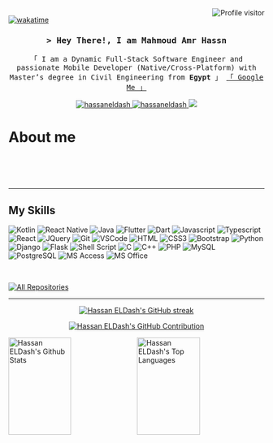 <a href="https://komarev.com/ghpvc/?username=hassaneldash">
  <img align="right" src="https://komarev.com/ghpvc/?username=hassaneldash&label=Visitors&color=0e75b6&style=flat" alt="Profile visitor" />
</a>


[![wakatime](https://wakatime.com/badge/user/018d0815-72c4-4cbd-813f-ae04bae75ceb.svg)](https://wakatime.com/@hassaneldash)

<!-- Intro  -->
<h3 align="center">
        <samp>&gt; Hey There!, I am
                <b>Mahmoud Amr Hassn </b>
        </samp>
</h3>
<p align="center"> 
  <samp>
    「 I am a Dynamic Full-Stack Software Engineer and passionate Mobile Developer (Native/Cross-Platform) with Master’s degree in Civil Engineering from <b>Egypt</b> 」
    <a href="https://www.google.com/search?q=Hassan+ELDash">「 Google Me 」</a> <br/>
  </samp>
</p>

<p align="center">
 <a href="https://linkedin.com/in/hassaneldash" target="_blank">
  <img src="https://img.shields.io/badge/LinkedIn-0077B5?style=for-the-badge&logo=linkedin&logoColor=white" alt="hassaneldash"/>
 </a>
 <a href="https://t.me/hassaneldash" target="_blank">
  <img src="https://img.shields.io/badge/Telegram-2CA5E0?style=for-the-badge&logo=telegram&logoColor=white" alt="hassaneldash"  />
  </a> 
 <a href="https://twitter.com/Hassan_ELDash" target="_blank">
  <img src="https://img.shields.io/badge/Twitter-1DA1F2?style=for-the-badge&logo=twitter&logoColor=white" />
 </a>
</p>

<!-- About Section -->
 # About me
<p>
<!--  <img align="right" width="350" src="/assets/programmer.gif" alt="Coding gif" />

 🎓 &emsp; Proud graduate of the Information Technology Institute (ITI). <br/>
 🎯 &emsp; Completed the Accelerated Computer Science Fundamentals Specialization from the University of Illinois at Urbana-Champaign. <br/>
 🪪 &emsp; Certified by Meta as a proficient Full-Stack Software Engineer and Mobile Developer (Native/Cross-Platform). <br/>
 📜 &emsp; Completed Udacity's Advanced Android Kotlin Development Nanodegree. <br/>
 ❤️ &emsp; Love writing code and learning new technologies. <br/>
 ✌️ &emsp; Enjoy teaching and sharing knowledge <br/>
 📧 &emsp; Reach me anytime: [here](mailto:hassan.eldash@yahoo.com)<br/>
 💬 &emsp; Ask me about anything [here](https://t.me/hassaneldash)
</p> -->
<br/>
<br/>
<br/>
<hr/>

## My Skills

![Kotlin](https://img.shields.io/badge/Kotlin-0095D5?style=for-the-badge&labelColor=white&logo=Kotlin&logoColor=0095D5)
![React Native](https://img.shields.io/badge/React_Native-20232A?style=for-the-badge&labelColor=white&logo=react&logoColor=20232A)
![Java](https://img.shields.io/badge/Java-ED8B00?style=for-the-badge&labelColor=white&logo=openjdk&logoColor=ED8B00)
![Flutter](https://img.shields.io/badge/Flutter-02569B?style=for-the-badge&labelColor=white&logo=Flutter&logoColor=02569B)
![Dart](https://img.shields.io/badge/Dart-0175C2?style=for-the-badge&labelColor=white&logo=Dart&logoColor=0175C2)
![Javascript](https://img.shields.io/badge/Javascript-F0DB4F?style=for-the-badge&labelColor=white&logo=javascript&logoColor=F0DB4F)
![Typescript](https://img.shields.io/badge/Typescript-007acc?style=for-the-badge&labelColor=white&logo=typescript&logoColor=007acc)
![React](https://img.shields.io/badge/React-61DBFB?style=for-the-badge&labelColor=white&k&logo=react&logoColor=61DBFB)
![JQuery](https://img.shields.io/badge/jQuery-0769AD?style=for-the-badge&labelColor=white&logo=jQuery&logoColor=0769AD)
![Git](https://img.shields.io/badge/Git-F05032?style=for-the-badge&labelColor=white&logo=git&logoColor=F05032)
![VSCode](https://img.shields.io/badge/Visual_Studio-0078d7?style=for-the-badge&labelColor=white&logo=visual%20studio&logoColor=0078d7)
![HTML](https://img.shields.io/badge/HTML5-E34F26?style=for-the-badge&labelColor=white&logo=html5&logoColor=E34F26)
![CSS3](https://img.shields.io/badge/CSS3-1572B6?style=for-the-badge&labelColor=white&logo=css3&logoColor=1572B6)
![Bootstrap](https://img.shields.io/badge/Bootstrap-563D7C?style=for-the-badge&labelColor=white&logo=bootstrap&logoColor=563D7C)
![Python](https://img.shields.io/badge/python-14354C?style=for-the-badge&labelColor=white&logo=python&logoColor=14354C)
![Django](https://img.shields.io/badge/Django-092E20?style=for-the-badge&labelColor=white&logo=Django&logoColor=092E20)
![Flask](https://img.shields.io/badge/Flask-000000?style=for-the-badge&labelColor=white&logo=Flask&logoColor=000000)
![Shell Script](https://img.shields.io/badge/Shell_Script-121011?style=for-the-badge&labelColor=white&logo=gnu-bash&logoColor=121011)
![C](https://img.shields.io/badge/C-00599C?style=for-the-badge&labelColor=white&logo=C&logoColor=00599C)
![C++](https://img.shields.io/badge/C%2B%2B-00599C?style=for-the-badge&labelColor=white&logo=C%2B%2B&logoColor=00599C)
![PHP](https://img.shields.io/badge/PHP-777BB4?style=for-the-badge&labelColor=white&logo=PHP&logoColor=777BB4)
![MySQL](https://img.shields.io/badge/MySQL-00000F?style=for-the-badge&labelColor=white&logo=MySQL&logoColor=00000F)
![PostgreSQL](https://img.shields.io/badge/PostgreSQL-316192?style=for-the-badge&labelColor=white&logo=PostgreSQL&logoColor=316192)
![MS Access](https://img.shields.io/badge/Microsoft_Access-A4373A?style=for-the-badge&labelColor=white&logo=microsoft-access&logoColor=A4373A)
![MS Office](https://img.shields.io/badge/Microsoft_Office-D83B01?style=for-the-badge&labelColor=white&logo=microsoft&logoColor=D83B01)

<!-- ![MS Excel](https://img.shields.io/badge/Microsoft_Excel-217346?style=for-the-badge&labelColor=white&logo=Microsoft_Excel&logoColor=217346)
![MS PowerPoint](https://img.shields.io/badge/Microsoft_PowerPoint-B7472A?style=for-the-badge&labelColor=white&logo=Microsoft_PowerPoint&logoColor=B7472A)
![MS Word](https://img.shields.io/badge/Microsoft_Word-2B579A?style=for-the-badge&labelColor=white&logo=Microsoft_Word&logoColor=2B579A) -->



<br/>
<p align="left">
  <a href="https://github.com/hassaneldash?tab=repositories" target="_blank"><img alt="All Repositories" title="All Repositories" src="https://img.shields.io/badge/-All%20Repos-2962FF?style=for-the-badge&logo=koding&logoColor=white"/></a>
</p>
<hr/>
<p align="center">
  <a href="https://github.com/hassaneldash">
    <img src="https://github-readme-streak-stats.herokuapp.com/?user=hassaneldash&theme=radical&border=7F3FBF&background=0D1117" alt="Hassan ELDash's GitHub streak"/>
  </a>
</p>
<p align="center">
  <a href="https://github.com/hassaneldash">
    <img src="https://github-profile-summary-cards.vercel.app/api/cards/profile-details?username=hassaneldash&theme=radical" alt="Hassan ELDash's GitHub Contribution"/>
  </a>
</p>
<a> 
    <a href="https://github.com/hassaneldash"><img alt="Hassan ELDash's Github Stats" src="https://denvercoder1-github-readme-stats.vercel.app/api?username=hassaneldash&show_icons=true&count_private=true&theme=react&border_color=7F3FBF&bg_color=0D1117&title_color=F85D7F&icon_color=F8D866" height="192px" width="49.5%"/></a>
  <a href="https://github.com/hassaneldash"><img alt="Hassan ELDash's Top Languages" src="https://denvercoder1-github-readme-stats.vercel.app/api/top-langs/?username=hassaneldash&langs_count=8&layout=compact&theme=react&border_color=7F3FBF&bg_color=0D1117&title_color=F85D7F&icon_color=F8D866" height="192px" width="49.5%"/></a>
  <br/>
</a>


